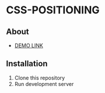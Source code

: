 # CSS-POSITIONING

## About

- [DEMO LINK](https://viktor-morhun.github.io/css-positioning/ )

## Installation

1. Clone this repository
2. Run development server
